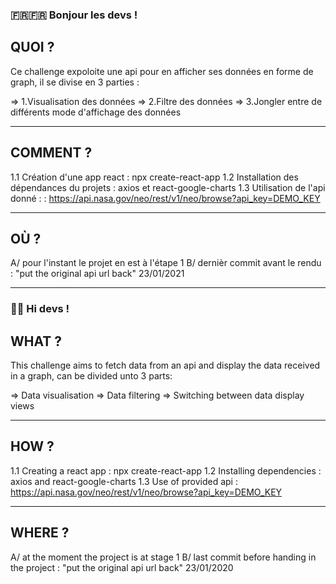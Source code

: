 ### 🇫🇷🇫🇷 Bonjour les devs ! 

## QUOI ?
Ce challenge expoloite une api pour en afficher ses données en forme de graph, il se divise en 3 parties :

=> 1.Visualisation des données
=> 2.Filtre des données
=> 3.Jongler entre de différents mode d'affichage des données

---

## COMMENT ?

1.1 Création d'une app react : npx create-react-app
1.2 Installation des dépendances du projets : axios et react-google-charts
1.3 Utilisation de l'api donné : : https://api.nasa.gov/neo/rest/v1/neo/browse?api_key=DEMO_KEY

---

## OÙ ?

A/ pour l'instant le projet en est à l'étape 1 
B/ dernièr commit avant le rendu : "put the original api url back" 23/01/2021

---

### 🏴󠁧󠁢󠁥󠁮󠁧󠁿🏴󠁧󠁢󠁥󠁮󠁧󠁿 Hi devs !

## WHAT ?
This challenge aims to fetch data from an api and display the data received in a graph, can be divided unto 3 parts:

=> Data visualisation
=> Data filtering
=> Switching between data display views

---

## HOW ?

1.1 Creating a react app : npx create-react-app
1.2 Installing dependencies : axios and react-google-charts
1.3 Use of provided api :  https://api.nasa.gov/neo/rest/v1/neo/browse?api_key=DEMO_KEY

---

## WHERE ?

A/ at the moment the project is at stage 1
B/ last commit before handing in the project : "put the original api url back" 23/01/2020 
